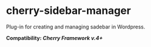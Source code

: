 # cherry-sidebar-manager
Plug-in for creating and managing sadebar in Wordpress.

__Сompatibility: *Cherry Framework v.4+*__

